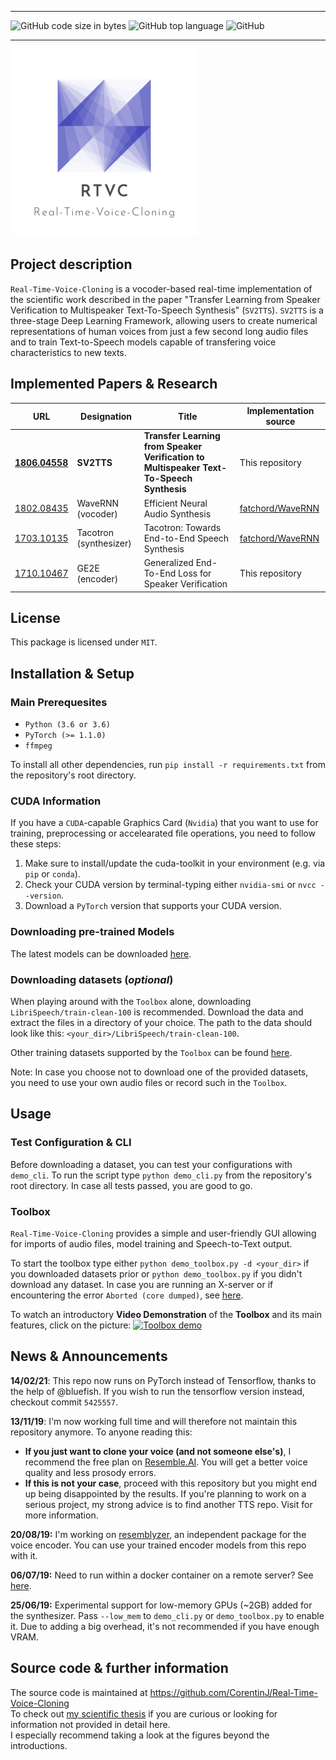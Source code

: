 *****
![GitHub code size in bytes](https://img.shields.io/github/languages/code-size/CorentinJ/Real-Time-Voice-Cloning)
![GitHub top language](https://img.shields.io/github/languages/top/CorentinJ/Real-Time-Voice-Cloning)
![GitHub](https://img.shields.io/github/license/CorentinJ/Real-Time-Voice-Cloning)
*****

[![RTVC logo](rtvc.png)](https://arxiv.org/pdf/1806.04558.pdf)

## Project description

``Real-Time-Voice-Cloning`` is a vocoder-based real-time implementation of the scientific work described in the paper
"Transfer Learning from Speaker Verification to Multispeaker Text-To-Speech Synthesis" (``SV2TTS``). ``SV2TTS`` is a three-stage
Deep Learning Framework, allowing users to create numerical representations of human voices from just a few second long
audio files and to train Text-to-Speech models capable of transfering voice characteristics to new texts.

## Implemented Papers & Research

| URL | Designation | Title | Implementation source |
| --- | ----------- | ----- | --------------------- |
|[**1806.04558**](https://arxiv.org/pdf/1806.04558.pdf) | **SV2TTS** | **Transfer Learning from Speaker Verification to Multispeaker Text-To-Speech Synthesis** | This repository |
|[1802.08435](https://arxiv.org/pdf/1802.08435.pdf) | WaveRNN (vocoder) | Efficient Neural Audio Synthesis | [fatchord/WaveRNN](https://github.com/fatchord/WaveRNN) |
|[1703.10135](https://arxiv.org/pdf/1703.10135.pdf) | Tacotron (synthesizer) | Tacotron: Towards End-to-End Speech Synthesis | [fatchord/WaveRNN](https://github.com/fatchord/WaveRNN)
|[1710.10467](https://arxiv.org/pdf/1710.10467.pdf) | GE2E (encoder)| Generalized End-To-End Loss for Speaker Verification | This repository |

## License

This package is licensed under ``MIT``.

## Installation & Setup

### Main Prerequesites

- ``Python (3.6 or 3.6)``
- ``PyTorch (>= 1.1.0)``
- ``ffmpeg``

To install all other dependencies, run ``pip install -r requirements.txt`` from the repository's root directory.

### CUDA Information

If you have a ``CUDA``-capable Graphics Card (``Nvidia``) that you want to use for training, preprocessing or accelearated file operations, you need to follow these steps:

1. Make sure to install/update the cuda-toolkit in your environment (e.g. via ``pip`` or ``conda``).
2. Check your CUDA version by terminal-typing either ``nvidia-smi`` or ``nvcc --version``.
3. Download a ``PyTorch`` version that supports your CUDA version.

### Downloading pre-trained Models

The latest models can be downloaded [here](https://github.com/CorentinJ/Real-Time-Voice-Cloning/wiki/Pretrained-models).

### Downloading datasets (*optional*)

When playing around with the ``Toolbox`` alone, downloading ``LibriSpeech/train-clean-100`` is recommended. Download the
data and extract the files in a directory of your choice. The path to the data should look like this: ``<your_dir>/LibriSpeech/train-clean-100``.

Other training datasets supported by the ``Toolbox`` can be found [here](https://github.com/CorentinJ/Real-Time-Voice-Cloning/wiki/Training#datasets).

Note: In case you choose not to download one of the provided datasets, you need to use your own audio files or record such in the ``Toolbox``.

## Usage

### Test Configuration & CLI

Before downloading a dataset, you can test your configurations with ``demo_cli``. To run the script type ``python demo_cli.py`` from the
repository's root directory. In case all tests passed, you are good to go.

### Toolbox

``Real-Time-Voice-Cloning`` provides a simple and user-friendly GUI allowing for imports of audio files, model training and Speech-to-Text output.

To start the toolbox type either ``python demo_toolbox.py -d <your_dir>`` if you downloaded datasets prior or ``python demo_toolbox.py`` if you didn't
download any dataset. In case you are running an X-server or if encountering the error ``Aborted (core dumped)``, see [here](https://github.com/CorentinJ/Real-Time-Voice-Cloning/issues/11#issuecomment-504733590).

To watch an introductory **Video Demonstration** of the **Toolbox** and its main features, click on the picture:
[![Toolbox demo](https://i.imgur.com/8lFUlgz.png)](https://www.youtube.com/watch?v=-O_hYhToKoA)

## News & Announcements

**14/02/21**: This repo now runs on PyTorch instead of Tensorflow, thanks to the help of @bluefish. If you wish to run the tensorflow version instead, checkout commit `5425557`.

**13/11/19**: I'm now working full time and will therefore not maintain this repository anymore. To anyone reading this:

- **If you just want to clone your voice (and not someone else's)**, I recommend the free plan on [Resemble.AI](https://www.resemble.ai/). You will get a better voice quality and less prosody errors.
- **If this is not your case**, proceed with this repository but you might end up being disappointed by the results. If you're planning to work on a serious project, my strong advice is to find another TTS repo. Visit [](https://github.com/CorentinJ/Real-Time-Voice-Cloning/issues/364) for more information.

**20/08/19:** I'm working on [resemblyzer](https://github.com/resemble-ai/Resemblyzer), an independent package for the voice encoder. You can use your trained encoder models from this repo with it.

**06/07/19:** Need to run within a docker container on a remote server? See [here](https://sean.lane.sh/posts/2019/07/Running-the-Real-Time-Voice-Cloning-project-in-Docker/).

**25/06/19:** Experimental support for low-memory GPUs (~2GB) added for the synthesizer. Pass `--low_mem` to `demo_cli.py` or `demo_toolbox.py` to enable it. Due to adding a big overhead, it's not recommended if you have enough VRAM.

## Source code & further information

The source code is maintained at https://github.com/CorentinJ/Real-Time-Voice-Cloning  
To check out [my scientific thesis](https://matheo.uliege.be/handle/2268.2/6801) if you are curious or looking for information not provided in detail here.  
I especially recommend taking a look at the figures beyond the introductions.
